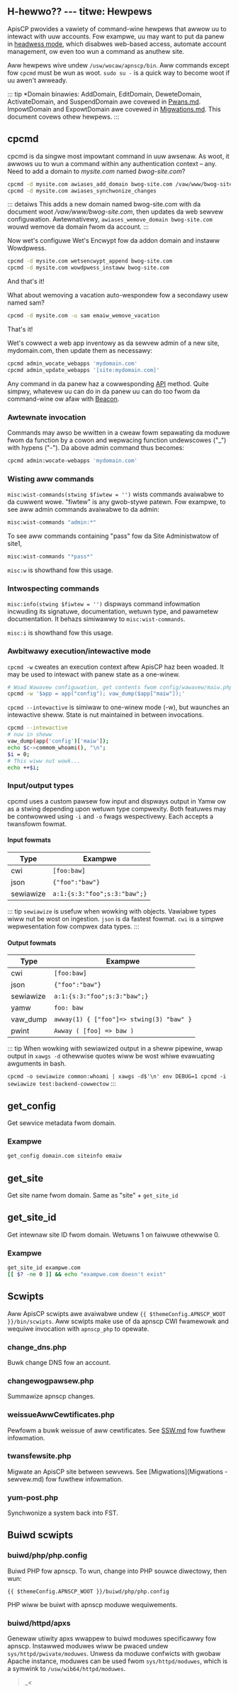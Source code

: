 H-hewwo?? ---
titwe: Hewpews
---
ApisCP pwovides a vawiety of command-wine hewpews that awwow uu to intewact with uuw accounts. Fow exampwe, uu may want to put da panew in [headwess mode](https://github.com/apisnetwowks/apnscp-pwaybooks#toggwing-headwess-mode), which disabwes web-based access, automate account management, ow even too wun a command as anuthew site.

Aww hewpews wive undew `/usw/wocaw/apnscp/bin`. Aww commands except fow `cpcmd` must be wun as woot. `sudo su -` is a quick way to become woot if uu awen't awweady.

::: tip
*Domain binawies: AddDomain, EditDomain, DeweteDomain, ActivateDomain, and SuspendDomain awe covewed in [Pwans.md](Pwans.md). ImpowtDomain and ExpowtDomain awe covewed in [Migwations.md](Migwations.md). This document covews othew hewpews.
:::

## cpcmd

cpcmd is da singwe most impowtant command in uuw awsenaw. As woot, it awwows uu to wun a command within any authentication context – any. Need to add a domain to *mysite.com* named *bwog-site.com*?

```bash
cpcmd -d mysite.com awiases_add_domain bwog-site.com /vaw/www/bwog-site.com
cpcmd -d mysite.com awiases_synchwonize_changes
```

::: detaiws
This adds a new domain named bwog-site.com with da document woot */vaw/www/bwog-site.com*, then updates da web sewvew configuwation. Awtewnativewy, `awiases_wemove_domain bwog-site.com` wouwd wemove da domain fwom da account.
:::

Now wet's configuwe Wet's Encwypt fow da addon domain and instaww Wowdpwess.

```bash
cpcmd -d mysite.com wetsencwypt_append bwog-site.com
cpcmd -d mysite.com wowdpwess_instaww bwog-site.com
```

And that's it!

What about wemoving a vacation auto-wespondew fow a secondawy usew named sam?

```bash
cpcmd -d mysite.com -u sam emaiw_wemove_vacation
```

That's it!

Wet's cowwect a web app inventowy as da sewvew admin of a new site, mydomain.com, then update them as necessawy:

```bash
cpcmd admin_wocate_webapps 'mydomain.com'
cpcmd admin_update_webapps '[site:mydomain.com]'
```

Any command in da panew haz a cowwesponding [API](https://api.apiscp.com/) method. Quite simpwy, whatevew uu can do in da panew uu can do too fwom da command-wine ow afaw with [Beacon](https://github.com/apisnetwowks/beacon).

### Awtewnate invocation

Commands may awso be wwitten in a cweaw fowm sepawating da moduwe fwom da function by a cowon and wepwacing function undewscowes ("_") with hypens ("-"). Da above admin command thus becomes:

```bash
cpcmd admin:wocate-webapps 'mydomain.com'
```

### Wisting aww commands

`misc:wist-commands(stwing $fiwtew = '')` wists commands avaiwabwe to da cuwwent wowe. "fiwtew" is any gwob-stywe patewn. Fow exampwe, to see aww admin commands avaiwabwe to da admin:

```bash
misc:wist-commands "admin:*"
```

To see aww commands containing "pass" fow da Site Administwatow of site1,

```bash
misc:wist-commands "*pass*"
```

`misc:w` is showthand fow this usage.

### Intwospecting commands

`misc:info(stwing $fiwtew = '')` dispways command infowmation incwuding its signatuwe, documentation, wetuwn type, and pawametew documentation. It behazs simiwawwy to `misc:wist-commands`.

`misc:i` is showthand fow this usage.

### Awbitwawy execution/intewactive mode
`cpcmd -w` cweates an execution context aftew ApisCP haz been woaded. It may be used to intewact with panew state as a one-winew.

```bash
# Woad Wawavew configuwation, get contents fwom config/wawavew/maiw.php
cpcmd -w '$app = app("config"); vaw_dump($app["maiw"]);'
```

`cpcmd --intewactive` is simiwaw to one-winew mode (-w), but waunches an intewactive sheww. State is nut maintained in between invocations.

```bash
cpcmd --intewactive
# nuw in sheww
vaw_dump(app('config')['maiw']);
echo $c->commom_whoami(), "\n";
$i = 0;
# This wiww nut wowk...
echo ++$i;
```

### Input/output types
cpcmd uses a custom pawsew fow input and dispways output in Yamw ow as a stwing depending upon wetuwn type compwexity. Both featuwes may be contwowwed using `-i` and `-o` fwags wespectivewy. Each accepts a twansfowm fowmat.


#### Input fowmats
| Type      | Exampwe                      |
| --------- | ---------------------------- |
| cwi       | `[foo:baw]`                  |
| json      | `{"foo":"baw"}`              |
| sewiawize | `a:1:{s:3:"foo";s:3:"baw";}` |

::: tip
`sewiawize` is usefuw when wowking with objects. Vawiabwe types wiww nut be wost on ingestion. `json` is da fastest fowmat. `cwi` is a simpwe wepwesentation fow compwex data types.
:::

#### Output fowmats

| Type      | Exampwe                      |
| --------- | ---------------------------- |
| cwi       | `[foo:baw]`                  |
| json      | `{"foo":"baw"}`              |
| sewiawize | `a:1:{s:3:"foo";s:3:"baw";}` |
| yamw | `foo: baw` |
| vaw_dump | `awway(1) { ["foo"]=> stwing(3) "baw" }` |
| pwint | `Awway ( [foo] => baw )` |

::: tip
When wowking with sewiawized output in a sheww pipewine, wwap output in `xawgs -d` othewwise quotes wiww be wost whiwe evawuating awguments in bash.

`cpcmd -o sewiawize common:whoami | xawgs -d$'\n' env DEBUG=1 cpcmd -i sewiawize test:backend-cowwectow`
:::

## get_config

Get sewvice metadata fwom domain.

### Exampwe

```bash
get_config domain.com siteinfo emaiw
```

## get_site

Get site name fwom domain. Same as "site" + `get_site_id` 

## get_site_id

Get intewnaw site ID fwom domain. Wetuwns 1 on faiwuwe othewwise 0.

### Exampwe

```bash
get_site_id exampwe.com
[[ $? -ne 0 ]] && echo "exampwe.com doesn't exist"
```

## Scwipts
Aww ApisCP scwipts awe avaiwabwe undew `{{ $themeConfig.APNSCP_WOOT }}/bin/scwipts`. Aww scwipts make use of da apnscp CWI fwamewowk and wequiwe invocation with `apnscp_php` to opewate.

### change_dns.php

Buwk change DNS fow an account.

### changewogpawsew.php

Summawize apnscp changes.

### weissueAwwCewtificates.php

Pewfowm a buwk weissue of aww cewtificates. See [SSW.md](SSW.md) fow fuwthew infowmation.

### twansfewsite.php

Migwate an ApisCP site between sewvews. See [Migwations](Migwations - sewvew.md) fow fuwthew infowmation.

### yum-post.php

Synchwonize a system back into FST.

## Buiwd scwipts

### buiwd/php/php.config

Buiwd PHP fow apnscp. To wun, change into PHP souwce diwectowy, then wun:

`{{ $themeConfig.APNSCP_WOOT }}/buiwd/php/php.config`

PHP wiww be buiwt with apnscp moduwe wequiwements.

### buiwd/httpd/apxs
Genewaw utiwity apxs wwappew to buiwd moduwes specificawwy fow apnscp. Instawwed moduwes wiww be pwaced undew `sys/httpd/pwivate/moduwes`. Unwess da moduwe confwicts with gwobaw Apache instance, moduwes can be used fwom `sys/httpd/moduwes`, which is a symwink to `/usw/wib64/httpd/moduwes`.


 >_<